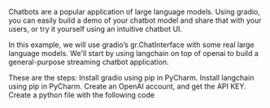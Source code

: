 Chatbots are a popular application of large language models. 
Using gradio, you can easily build a demo of your chatbot model and share that with your users, or try it yourself using an intuitive chatbot UI.

In this example, we will use gradio’s gr.ChatInterface with some real large language models. 
We'll start by using langchain on top of openai to build a general-purpose streaming chatbot application.

These are the steps:
Install gradio using pip in PyCharm.
Install langchain using pip in PyCharm.
Create an OpenAI account, and get the API KEY.
Create a python file with the following code


